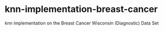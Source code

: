 # knn-implementation-breast-cancer
knn implementation on the Breast Cancer Wisconsin (Diagnostic) Data Set
